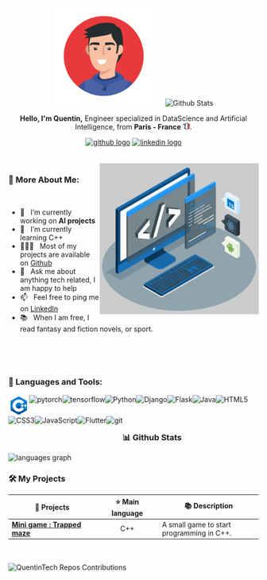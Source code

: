 <!-- Set up my Github profile -->

<p align="center">
  <img src="img/face-icon.jpg" alt="Nicolas Brondin-Bernard" height="200" style="margin-right: 20px"/>
  <img src="https://github-readme-stats.vercel.app/api?username=QuentinTech&show_icons=true&theme=buefy" alt="Github Stats" />
</p>

<p align="center">
  <strong>Hello, I'm Quentin,</strong> Engineer specialized in DataScience and Artificial Intelligence, from <b>Paris - France</b> <img src="img/france.png" width="14"/>.
</p>

<div align="center">
  <a href="https://github.com/QuentinTech"><img src="https://img.shields.io/badge/GitHub-%2312100E.svg?&style=for-the-badge&logo=Github&logoColor=white" height="35" alt="github logo" /></a>
  <a href="https://www.linkedin.com/in/quentin-barth%C3%A9l%C3%A9my-585534197/"><img src="https://img.shields.io/static/v1?message=LinkedIn&logo=linkedin&label=&color=0077B5&logoColor=white&labelColor=&style=for-the-badge" height="35" alt="linkedin logo"  /></a>
</div>

<br>
<br>


<img align="right" alt="GIF" src="gif/techstack.gif" width="320px" />
  
### 🧐 More About Me:

<br>

- 🔭 &nbsp; I’m currently working on **AI projects**
- 🌱 &nbsp; I’m currently learning C++
- 👨🏻‍💻 &nbsp; Most of my projects are available on [Github](https://github.com/QuentinTech?tab=repositories)
- 💬 &nbsp; Ask me about anything tech related, I am happy to help
- 📫 &nbsp; Feel free to ping me on [LinkedIn](https://www.linkedin.com/in/quentin-barth%C3%A9l%C3%A9my-585534197/)
- 📚 &nbsp; When I am free, I read fantasy and fiction novels, or sport.

<br>
<br>
<br>

### 🔨 Languages and Tools:

<a href="" target="_blank"> <img align="left" src="img/cpp.png" alt="pytorch" height="42px"/> </a>
<a href="https://pytorch.org/" target="_blank"> <img align="left" src="https://raw.githubusercontent.com/rahul-jha98/github_readme_icons/main/language_and_tools/square/pytorch/pytorch.svg" alt="pytorch" height="42px"/> </a> 
<a href="https://www.tensorflow.org" target="_blank"> <img align="left" src="https://raw.githubusercontent.com/rahul-jha98/github_readme_icons/main/language_and_tools/square/tensorflow/tensorflow.svg" alt="tensorflow" height="42px"/> </a>
<a href="https://www.python.org" target="_blank"><img align="left" alt="Python" height ="42px" src="https://raw.githubusercontent.com/rahul-jha98/github_readme_icons/main/language_and_tools/square/python/python.svg"></a>
<a href="" target="_blank"><img align="left" alt="Django" height ="42px" src="https://cdn.jsdelivr.net/gh/devicons/devicon/icons/django/django-plain-wordmark.svg"></a>
<a href="" target="_blank"><img align="left" alt="Flask" height ="42px" src="https://cdn.jsdelivr.net/gh/devicons/devicon/icons/flask/flask-original-wordmark.svg"></a>
<a href="https://www.java.com" target="_blank"><img align="left" alt="Java" height ="42px" src="https://raw.githubusercontent.com/rahul-jha98/github_readme_icons/main/language_and_tools/square/java/java.svg"></a>
<a href="" target="_blank"> <img align="left" alt="HTML5" height ="42px"  src="https://cdn.jsdelivr.net/gh/devicons/devicon/icons/html5/html5-original.svg"> </a>
<a href="" target="_blank"> <img align="left" alt="CSS3" height ="42px"  src="https://cdn.jsdelivr.net/gh/devicons/devicon/icons/css3/css3-original.svg"> </a>
<a href="https://developer.mozilla.org/en-US/docs/Web/JavaScript" target="_blank"> <img align="left" alt="JavaScript" height ="42px"  src="https://cdn.jsdelivr.net/gh/devicons/devicon/icons/javascript/javascript-original.svg"> </a>
<a href="" target="_blank"> <img align="left" alt="Flutter" height ="42px"  src="https://cdn.jsdelivr.net/gh/devicons/devicon/icons/flutter/flutter-original.svg"> </a>
<a href="https://git-scm.com/" target="_blank"> <img src="https://raw.githubusercontent.com/rahul-jha98/github_readme_icons/main/language_and_tools/square/git-scm/git-scm.svg" align="left" alt="git" height='42px'/> </a>


<br>
<br>
<br>

### 📊 Github Stats

<img src="https://github-readme-stats.vercel.app/api/top-langs?username=QuentinTech&locale=en&hide_title=false&layout=compact&card_width=320&langs_count=5&theme=buefy&hide_border=false" height="100" alt="languages graph" style="margin-right: 20px" />

<br>

### 🛠️ My Projects

<table>
  <thead>
    <tr>
      <th width="35%">🎁 Projects</th>
      <th width="25%">⭐ Main language</th>
      <th width="40%">📚 Description</th>
    </tr>
  </thead>
  <tbody>
    <tr>
      <td><a href="https://github.com/QuentinTech/trapped-maze"><b>Mini game : Trapped maze</b></a></td>
      <td align="center">C++</td>
      <td>A small game to start programming in C++.</td>
    </tr>
  </tbody>
</table>

<br>
<br>

<img src="https://ghchart.rshah.org/QuentinTech" alt="QuentinTech Repos Contributions" width="75%"/>

